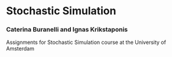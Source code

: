 # Stochastic Simulation

### Caterina Buranelli and Ignas Krikstaponis

 Assignments for Stochastic Simulation course at the University of Amsterdam
